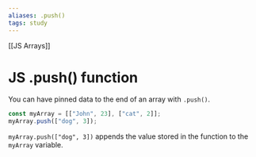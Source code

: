 ```yaml
---
aliases: .push()
tags: study
---
```

[[JS Arrays]]
# JS .push() function

You can have pinned data to the end of an array with `.push()`.

```javascript
const myArray = [["John", 23], ["cat", 2]];
myArray.push(["dog", 3]);
```

`myArray.push(["dog", 3])` appends the value stored in the function to the `myArray` variable.